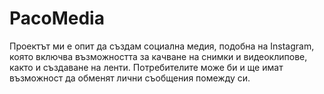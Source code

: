 # PacoMedia
Проектът ми е опит да създам социална медия, подобна на Instagram, която включва възможността за качване на снимки и видеоклипове, както и създаване на ленти. Потребителите може би и ще имат възможност да обменят лични съобщения помежду си.
